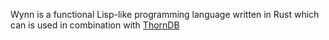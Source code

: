 Wynn is a functional Lisp-like programming language written in Rust which can is used in combination with [ThornDB](https://github.com/lunandd/thorn_db)
